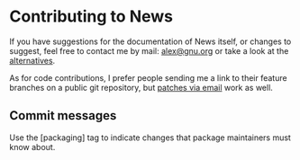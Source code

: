 # Contributing to News

If you have suggestions for the documentation of News itself, or
changes to suggest, feel free to contact me by mail:
[alex@gnu.org](mailto:alex@gnu.org) or take a look at the
[alternatives](https://alexschroeder.ch/wiki/Contact).

As for code contributions, I prefer people sending me a link to their
feature branches on a public git repository, but [patches via
email](https://git-send-email.io/) work as well.

## Commit messages

Use the [packaging] tag to indicate changes that package maintainers
must know about.
